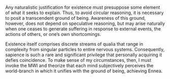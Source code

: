 Any naturalistic justification for existence must presuppose some element of what it seeks to explain. Thus, to avoid circular reasoning, it is necessary to posit a transcendent ground of being. Awareness of this ground, however, does not depend on speculative reasoning, but may arise naturally when one ceases to generate suffering in response to external events, the actions of others, or one’s own shortcomings.

Existence itself comprises discrete streams of qualia that range in complexity from singular particles to entire nervous systems. Consequently, sapience is such a rare and significant privilege that personally acquiring it defies coincidence. To make sense of my circumstances, then, I must invoke the MWI and theorize that each mind subjectively perceives the world-branch in which it unifies with the ground of being, achieving Ennea.
